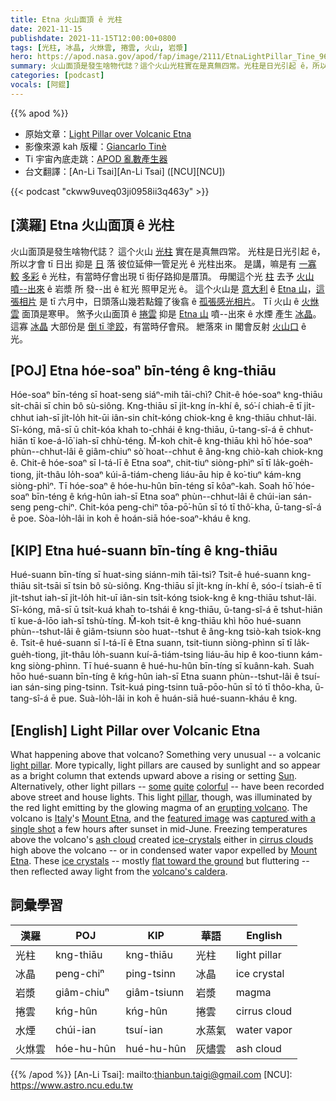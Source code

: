 ```yaml
---
title: Etna 火山面頂 ê 光柱
date: 2021-11-15
publishdate: 2021-11-15T12:00:00+0800
tags: [光柱, 冰晶, 火烌雲, 捲雲, 火山, 岩漿]
hero: https://apod.nasa.gov/apod/fap/image/2111/EtnaLightPillar_Tine_960.jpg
summary: 火山面頂是發生啥物代誌？這个火山光柱實在是真無四常。光柱是日光引起 ê，所以才會 tī 日出 抑是 日落 彼位延伸一管足光 ê 光柱出來。
categories: [podcast]
vocals: [阿錕]
---
```


{{% apod %}}

- 原始文章：[Light Pillar over Volcanic Etna](https://apod.nasa.gov/apod/ap211115.html)
- 影像來源 kah 版權：[Giancarlo Tinè](https://www.giancarlotine.it/biografia-ed-esperienze-fotografiche-giancarlo-tine/)
- Ti 宇宙內底走跳：[APOD 亂數產生器](http://apod.nasa.gov/apod/random_apod.html)
- 台文翻譯：[An-Li Tsai][An-Li Tsai] ([NCU][NCU])

{{< podcast "ckww9uveq03ji0958ii3q463y" >}}

## [漢羅] Etna 火山面頂 ê 光柱
火山面頂是發生啥物代誌？
這个火山 [光柱][light pillar] 實在是真無四常。
光柱是日光引起 ê，所以才會 tī 日出 抑是 [日][Sun] 落 彼位延伸一管足光 ê 光柱出來。
是講，嘛是有 [一寡][some] [較][quite] [多彩][colorful] ê 光柱，有當時仔會出現 tī 街仔路抑是厝頂。
毋閣這个光 [柱][pillar] 去予 [火山噴--出來][erupting volcano] ê 岩漿 所 發--出 ê 紅光 照甲足光 ê。
這个火山是 [意大利][Italy] ê [Etna 山][Mount Etna 1]，[這張相片][featured image] 是 tī 六月中，日頭落山幾若點鐘了後翕 ê [孤張感光相片][captured with a single shot]。
Tī 火山 ê [火烌雲][ash cloud] 面頂是寒甲。
煞予火山面頂 ê [捲雲][cirrus clouds] 抑是 [Etna 山][Mount Etna 2] 噴--出來 ê 水煙 產生 [冰晶][ice-crystals]。
這寡 [冰晶][ice crystals] 大部份是 [倒 tī 塗跤][flat toward the ground]，有當時仔會飛。
紲落來 in 閣會反射 [火山口][volcano's caldera] ê 光。

## [POJ] Etna hóe-soaⁿ bīn-téng ê kng-thiāu
Hóe-soaⁿ bīn-téng sī hoat-seng siáⁿ-mih tāi-chì?
Chit-ê hóe-soaⁿ kng-thiāu si̍t-chāi sī chin bô sù-siông.
Kng-thiāu sī ji̍t-kng ín-khí ê, só͘-í chiah-ē tī ji̍t-chhut iah-sī ji̍t-lo̍h hit-ūi iân-sin chi̍t-kóng chiok-kng ê kng-thiāu chhut-lâi.
Sī-kóng, mā-sī ū chi̍t-kóa khah to-chhái ê kng-thiāu, ū-tang-sî-á ē chhut-hiān tī koe-á-lō͘ iah-sī chhù-téng.
M̄-koh chit-ê kng-thiāu khì hō͘ hóe-soaⁿ phùn--chhut-lâi ê giâm-chiuⁿ sò͘ hoat--chhut ê âng-kng chiò-kah chiok-kng ê.
Chit-ê hóe-soaⁿ sī I-tá-lī ê Etna soaⁿ, chit-tiuⁿ siòng-phìⁿ sī tī la̍k-goe̍h-tiong, ji̍t-thâu lo̍h-soaⁿ kúi-ā-tiám-cheng liáu-āu hip ê ko͘-tiuⁿ kám-kng siòng-phìⁿ.
Tī hóe-soaⁿ ê hóe-hu-hûn bīn-téng sī kôaⁿ-kah.
Soah hō͘ hóe-soaⁿ bīn-téng ê kńg-hûn iah-sī Etna soaⁿ phùn--chhut-lâi ê chúi-ian sán-seng peng-chiⁿ.
Chit-kóa peng-chiⁿ tōa-pō͘-hūn sī tó tī thô͘-kha, ū-tang-sî-á ē poe.
Sòa-lo̍h-lâi in koh ē hoán-siā hóe-soaⁿ-kháu ê kng.


## [KIP] Etna hué-suann bīn-tíng ê kng-thiāu
Hué-suann bīn-tíng sī huat-sing siánn-mih tāi-tsì?
Tsit-ê hué-suann kng-thiāu si̍t-tsāi sī tsin bô sù-siông.
Kng-thiāu sī ji̍t-kng ín-khí ê, sóo-í tsiah-ē tī ji̍t-tshut iah-sī ji̍t-lo̍h hit-uī iân-sin tsi̍t-kóng tsiok-kng ê kng-thiāu tshut-lâi.
Sī-kóng, mā-sī ū tsi̍t-kuá khah to-tshái ê kng-thiāu, ū-tang-sî-á ē tshut-hiān tī kue-á-lōo iah-sī tshù-tíng.
M̄-koh tsit-ê kng-thiāu khì hōo hué-suann phùn--tshut-lâi ê giâm-tsiunn sòo huat--tshut ê âng-kng tsiò-kah tsiok-kng ê.
Tsit-ê hué-suann sī I-tá-lī ê Etna suann, tsit-tiunn siòng-phìnn sī tī la̍k-gue̍h-tiong, ji̍t-thâu lo̍h-suann kuí-ā-tiám-tsing liáu-āu hip ê koo-tiunn kám-kng siòng-phìnn.
Tī hué-suann ê hué-hu-hûn bīn-tíng sī kuânn-kah.
Suah hōo hué-suann bīn-tíng ê kńg-hûn iah-sī Etna suann phùn--tshut-lâi ê tsuí-ian sán-sing ping-tsinn.
Tsit-kuá ping-tsinn tuā-pōo-hūn sī tó tī thôo-kha, ū-tang-sî-á ē pue.
Suà-lo̍h-lâi in koh ē huán-siā hué-suann-kháu ê kng.

## [English] Light Pillar over Volcanic Etna
What happening above that volcano?
Something very unusual -- a volcanic [light pillar][light pillar].
More typically, light pillars are caused by sunlight and so appear as a bright column that extends upward above a rising or setting [Sun][Sun].
Alternatively, other light pillars -- [some][some] [quite][quite] [colorful][colorful] -- have been recorded above street and house lights.
This light [pillar][pillar], though, was illuminated by the red light emitting by the glowing magma of an [erupting volcano][erupting volcano].
The volcano is [Italy][Italy]'s [Mount Etna][Mount Etna 1], and the [featured image][featured image] was [captured with a single shot][captured with a single shot] a few hours after sunset in mid-June.
Freezing temperatures above the volcano's [ash cloud][ash cloud] created [ice-crystals][ice-crystals] either in [cirrus clouds][cirrus clouds] high above the volcano -- or in condensed water vapor expelled by [Mount Etna][Mount Etna 2].
These [ice crystals][ice crystals] -- mostly [flat toward the ground][flat toward the ground] but fluttering -- then reflected away light from the [volcano's caldera][volcano's caldera].

## 詞彙學習

|漢羅|POJ|KIP|華語|English|
|-|-|-|-|-|
|光柱|kng-thiāu|kng-thiāu|光柱|light pillar|
|冰晶|peng-chiⁿ|ping-tsinn|冰晶|ice crystal|
|岩漿|giâm-chiuⁿ|giâm-tsiunn|岩漿|magma|
|捲雲|kńg-hûn|kńg-hûn|捲雲|cirrus cloud|
|水煙|chúi-ian|tsuí-ian|水蒸氣|water vapor|
|火烌雲|hóe-hu-hûn|hué-hu-hûn|灰燼雲|ash cloud|

{{% /apod %}}
[An-Li Tsai]: mailto:thianbun.taigi@gmail.com
[NCU]: https://www.astro.ncu.edu.tw

[light pillar]:https://en.wikipedia.org/wiki/Light_pillar
[Sun]:https://solarsystem.nasa.gov/solar-system/sun/by-the-numbers/
[some]:https://apod.nasa.gov/apod/ap181024.html
[quite]:https://apod.nasa.gov/apod/ap160208.html
[colorful]:https://apod.nasa.gov/apod/ap131218.html
[pillar]:https://www.atoptics.co.uk/halo/pillar.htm
[erupting volcano]:https://youtu.be/z01KTFhA34o
[Italy]:https://en.wikipedia.org/wiki/Italy
[Mount Etna 1]:https://en.wikipedia.org/wiki/Mount_Etna
[featured image]:https://www.giancarlotine.it/fotografia-di-paesaggio/foto-gallery-etna/
[captured with a single shot]:https://www.atoptics.co.uk/fza263.htm
[ash cloud]:https://apod.nasa.gov/apod/ap190512.html
[ice-crystals]:https://www.atoptics.co.uk/halo/platcol.htm
[cirrus clouds]:https://scool.larc.nasa.gov/GLOBE/cirrus.html
[Mount Etna 2]:https://apod.nasa.gov/apod/ap030416.html
[ice crystals]:https://www.atoptics.co.uk/halo/lpil.htm
[flat toward the ground]:https://mrbosscat.com/wp-content/uploads/2021/03/Cat-lying-flat-on-stomach-1536x864.jpg
[volcano's caldera]:https://youtu.be/gbRdvpTdQdI
